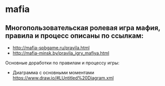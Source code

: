 # mafia

## Многопользовательская ролевая игра мафия, правила и процесс описаны по ссылкам:
* http://mafia-spbgame.ru/pravila.html
* http://mafia-minsk.by/pravila_igry_mafiya.html

Основные доработки по правилам и процессу игры:

* Диаграмма с основными моментами https://www.draw.io/#LUntitled%20Diagram.xml
